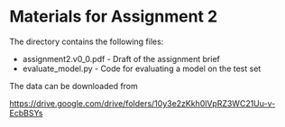 # Materials for Assignment 2

The directory contains the following files:

- assignment2.v0_0.pdf - Draft of the assignment brief
- evaluate_model.py - Code for evaluating a model on the test set

The data can be downloaded from

<https://drive.google.com/drive/folders/10y3e2zKkh0lVpRZ3WC21Uu-v-EcbBSYs>
